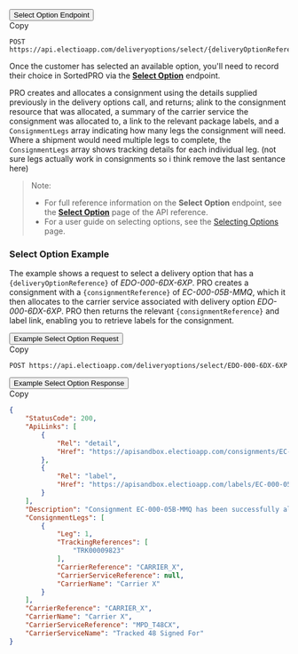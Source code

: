 <div class="tab">
    <button class="staticTabButton">Select Option Endpoint</button>
    <div class="copybutton" onclick="CopyToClipboard(this, 'selectOptionEndpoint')"><span class='glyphicon glyphicon-copy'></span><span class='copy'>Copy</span></div>
</div>

<div id="selectOptionEndpoint" class="staticTabContent" onclick="CopyToClipboard(this, 'selectOptionEndpoint')">

   ```
   POST https://api.electioapp.com/deliveryoptions/select/{deliveryOptionReference}
   ```

</div>  

Once the customer has selected an available option, you'll need to record their choice in SortedPRO via the **[Select Option](https://docs.electioapp.com/#/api/SelectOption)** endpoint. 

PRO creates and allocates a consignment using the details supplied previously in the delivery options call, and returns; alink to the consignment resource that was allocated, a summary of the carrier service the consignment was allocated to, a link to the relevant package labels, and a `ConsignmentLegs` array indicating how many legs the consignment will need. Where a shipment would need multiple legs to complete, the `ConsignmentLegs` array shows tracking details for each individual leg. (not sure legs actually work in consignments so i think remove the last sentance here)

> <span class="note-header">Note:</span>
> * For full reference information on the <strong>Select Option</strong> endpoint, see the <strong><a href="https://docs.electioapp.com/#/api/SelectOption">Select Option</a></strong> page of the API reference.
> * For a user guide on selecting options, see the [Selecting Options](/pro/api/help/selecting_options.html) page.

### Select Option Example

The example shows a request to select a delivery option that has a `{deliveryOptionReference}` of _EDO-000-6DX-6XP_. PRO creates a consignment with a `{consignmentReference}` of _EC-000-05B-MMQ_, which it then  allocates to the carrier service associated with delivery option _EDO-000-6DX-6XP_. PRO then returns the relevant `{consignmentReference}` and label link, enabling you to retrieve labels for the consignment.

<div class="tab">
    <button class="staticTabButton">Example Select Option Request</button>
    <div class="copybutton" onclick="CopyToClipboard(this, 'selectOptionRequest')"><span class='glyphicon glyphicon-copy'></span><span class='copy'>Copy</span></div>
</div>

<div id="selectOptionRequest" class="staticTabContent" onclick="CopyToClipboard(this, 'selectOptionRequest')">

   ```
   POST https://api.electioapp.com/deliveryoptions/select/EDO-000-6DX-6XP
   ```

</div>   

<div class="tab">
    <button class="staticTabButton">Example Select Option Response</button>
    <div class="copybutton" onclick="CopyToClipboard(this, 'selectOptionResponse')"><span class='glyphicon glyphicon-copy'></span><span class='copy'>Copy</span></div>
</div>

<div id="selectOptionResponse" class="staticTabContent" onclick="CopyToClipboard(this, 'selectOptionResponse')">

```json
{
    "StatusCode": 200,
    "ApiLinks": [
        {
            "Rel": "detail",
            "Href": "https://apisandbox.electioapp.com/consignments/EC-000-05B-MMQ"
        },
        {
            "Rel": "label",
            "Href": "https://apisandbox.electioapp.com/labels/EC-000-05B-MMQ"
        }
    ],
    "Description": "Consignment EC-000-05B-MMQ has been successfully allocated with Carrier X Tracked 48 Signed For for shipping on 17/06/2019 00:00:00 +00:00",
    "ConsignmentLegs": [
        {
            "Leg": 1,
            "TrackingReferences": [
                "TRK00009823"
            ],
            "CarrierReference": "CARRIER_X",
            "CarrierServiceReference": null,
            "CarrierName": "Carrier X"
        }
    ],
    "CarrierReference": "CARRIER_X",
    "CarrierName": "Carrier X",
    "CarrierServiceReference": "MPD_T48CX",
    "CarrierServiceName": "Tracked 48 Signed For"
}
```

</div> 
